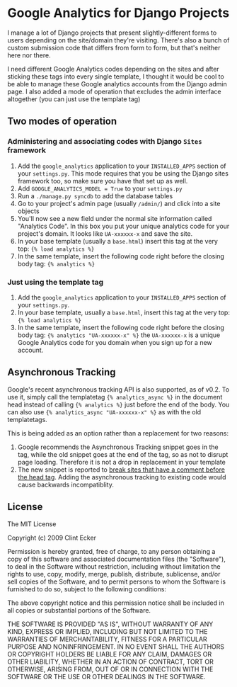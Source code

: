 Google Analytics for Django Projects
====================================

I manage a lot of Django projects that present slightly-different forms to 
users depending on the site/domain they're visiting.  There's also a bunch of 
custom submission code that differs from form to form, but that's neither here
nor there.

I need different Google Analytics codes depending on the sites and after 
sticking these tags into every single template, I thought it would be cool to 
be able to manage these Google analytics accounts from the Django admin page. 
I also added a mode of operation that excludes the admin interface altogether 
(you can just use the template tag)


## Two modes of operation ##

### Administering and associating codes with Django `Sites` framework ###

1. Add the `google_analytics` application to your `INSTALLED_APPS` section of your `settings.py`.  This mode requires that you be using the Django sites framework too, so make sure you have that set up as well.
2. Add `GOOGLE_ANALYTICS_MODEL = True` to your `settings.py` 
3. Run a `./manage.py syncdb` to add the database tables
4. Go to your project's admin page (usually `/admin/`) and click into a site objects
5. You'll now see a new field under the normal site information called "Analytics Code". In this box you put your unique analytics code for your project's domain.  It looks like `UA-xxxxxx-x` and save the site.
6. In your base template (usually a `base.html`) insert this tag at the very top: `{% load analytics %}`
7. In the same template, insert the following code right before the closing body tag: `{% analytics %}`

### Just using the template tag ###


1. Add the `google_analytics` application to your `INSTALLED_APPS` section of your `settings.py`.
2. In your base template, usually a `base.html`, insert this tag at the very top: `{% load analytics %}`
3. In the same template, insert the following code right before the closing body tag: `{% analytics "UA-xxxxxx-x" %}` the `UA-xxxxxx-x` is a unique Google Analytics code for you domain when you sign up for a new account.


## Asynchronous Tracking ##

Google's recent asynchronous tracking API is also supported, as of v0.2.  To use it,
simply call the templatetag `{% analytics_async %}` in the document head instead
of calling `{% analytics %}` just before the end of the body.  You can also use
`{% analytics_async "UA-xxxxxx-x" %}` as with the old templatetags.

This is being added as an option rather than a replacement for two reasons:

1. Google recommends the Asynchronous Tracking snippet goes in the <head> tag, while
   the old snippet goes at the end of the <body> tag, so as not to disrupt page loading.
   Therefore it is not a drop in replacement in your template
2. The new snippet is reported to [break sites that have a comment before the head tag](http://www.stevesouders.com/blog/2009/12/01/google-analytics-goes-async/#comment-1171). 
   Adding the asynchronous tracking to existing code would cause backwards 
   incompatiblity.



## License ##

The MIT License

Copyright (c) 2009 Clint Ecker

Permission is hereby granted, free of charge, to any person obtaining a copy
of this software and associated documentation files (the "Software"), to deal
in the Software without restriction, including without limitation the rights
to use, copy, modify, merge, publish, distribute, sublicense, and/or sell
copies of the Software, and to permit persons to whom the Software is
furnished to do so, subject to the following conditions:

The above copyright notice and this permission notice shall be included in
all copies or substantial portions of the Software.

THE SOFTWARE IS PROVIDED "AS IS", WITHOUT WARRANTY OF ANY KIND, EXPRESS OR
IMPLIED, INCLUDING BUT NOT LIMITED TO THE WARRANTIES OF MERCHANTABILITY,
FITNESS FOR A PARTICULAR PURPOSE AND NONINFRINGEMENT. IN NO EVENT SHALL THE
AUTHORS OR COPYRIGHT HOLDERS BE LIABLE FOR ANY CLAIM, DAMAGES OR OTHER
LIABILITY, WHETHER IN AN ACTION OF CONTRACT, TORT OR OTHERWISE, ARISING FROM,
OUT OF OR IN CONNECTION WITH THE SOFTWARE OR THE USE OR OTHER DEALINGS IN
THE SOFTWARE.
